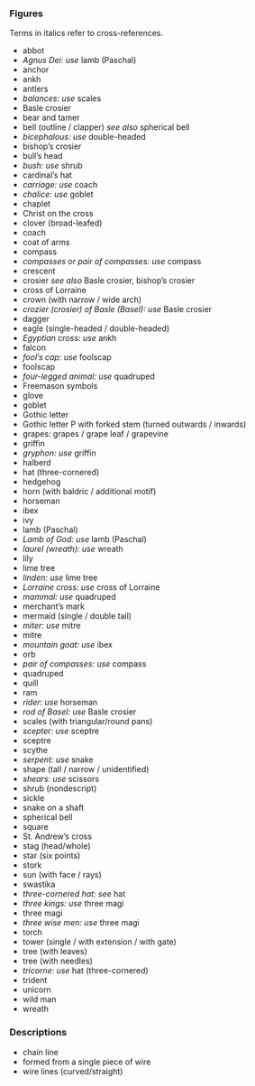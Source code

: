 ### Figures   

Terms in italics refer to cross-references.

- abbot
- _Agnus Dei: use_ lamb (Paschal)
- anchor
- ankh
- antlers
- _balances: use_ scales
- Basle crosier
- bear and tamer
- bell (outline / clapper) _see also_ spherical bell
- _bicephalous: use_ double-headed
- bishop’s crosier
- bull’s head
- _bush: use_ shrub
- cardinal’s hat
- _carriage: use_ coach
- _chalice: use_ goblet
- chaplet
- Christ on the cross
- clover (broad-leafed)
- coach
- coat of arms
- compass
- _compasses or pair of compasses: use_ compass
- crescent
- crosier _see also_ Basle crosier, bishop’s crosier
- cross of Lorraine
- crown (with narrow / wide arch)
- _crozier (crosier) of Basle (Basel): use_ Basle crosier
- dagger
- eagle (single-headed / double-headed)
- _Egyptian cross: use_ ankh
- falcon
- _fool’s cap: use_ foolscap
- foolscap
- _four-legged animal: use_ quadruped
- Freemason symbols
- glove
- goblet
- Gothic letter
- Gothic letter P with forked stem (turned outwards / inwards)
- grapes: grapes / grape leaf / grapevine
- griffin
- _gryphon: use_ griffin
- halberd
- hat (three-cornered)
- hedgehog
- horn (with baldric / additional motif)
- horseman
- ibex
- ivy
- lamb (Paschal)
- _Lamb of God: use_ lamb (Paschal)
- _laurel (wreath): use_ wreath
- lily
- lime tree
- _linden: use_ lime tree
- _Lorraine cross: use_ cross of Lorraine
- _mammal: use_ quadruped
- merchant’s mark
- mermaid (single / double tail)
- _miter: use_ mitre
- mitre
- _mountain goat: use_ ibex
- orb
- _pair of compasses: use_ compass
- quadruped
- quill
- ram
- _rider: use_ horseman
- _rod of Basel: use_ Basle crosier
- scales (with triangular/round pans)
- _scepter: use_ sceptre
- sceptre
- scythe
- _serpent: use_ snake
- shape (tall / narrow / unidentified)
- _shears: use_ scissors
- shrub (nondescript)
- sickle
- snake on a shaft
- spherical bell
- square
- St. Andrew’s cross
- stag (head/whole)
- star (six points)
- stork
- sun (with face / rays)
- swastika
- _three-cornered hat: see_ hat
- _three kings: use_ three magi
- three magi
- _three wise men: use_ three magi
- torch
- tower (single / with extension / with gate)
- tree (with leaves)
- tree (with needles)
- _tricorne: use_ hat (three-cornered)
- trident
- unicorn
- wild man
- wreath

### Descriptions  

- chain line
- formed from a single piece of wire
- wire lines (curved/straight)
